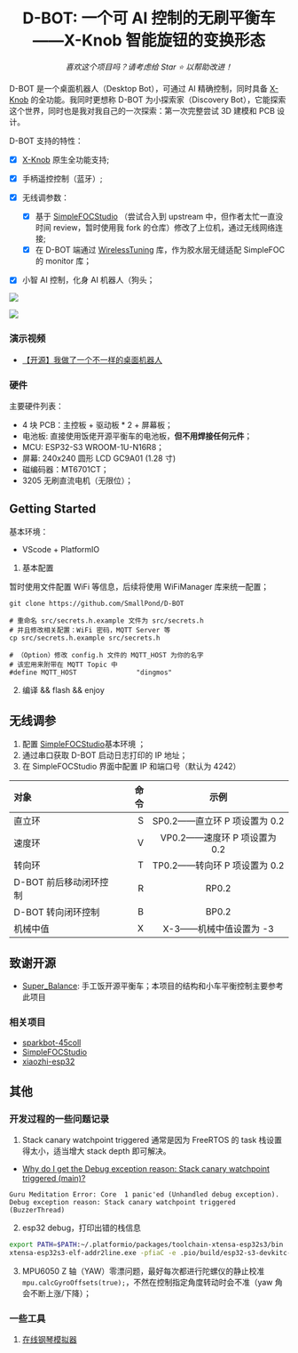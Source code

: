 <h1 align="center">D-BOT: 一个可 AI 控制的无刷平衡车——X-Knob 智能旋钮的变换形态</h1>
<div align="center">

<i>喜欢这个项目吗？请考虑给 Star ⭐️ 以帮助改进！</i>

</div>

D-BOT 是一个桌面机器人（Desktop Bot），可通过 AI 精确控制，同时具备 [X-Knob](https://github.com/SmallPond/X-Knob) 的全功能。我同时更想称 D-BOT 为小探索家（Discovery Bot），它能探索这个世界，同时也是我对我自己的一次探索：第一次完整尝试 3D 建模和 PCB 设计。

D-BOT 支持的特性：
- [x] [X-Knob](https://github.com/SmallPond/X-Knob) 原生全功能支持;
- [x] 手柄遥控控制（蓝牙）;
- [x] 无线调参数：
  - [x] 基于 [SimpleFOCStudio](https://github.com/SmallPond/SimpleFOCStudio) （尝试合入到 upstream 中，但作者太忙一直没时间 review，暂时使用我 fork 的仓库）修改了上位机，通过无线网络连接;
  - [x] 在 D-BOT 端通过 [WirelessTuning](https://github.com/SmallPond/WirelessTuning) 库，作为胶水层无缝适配 SimpleFOC 的 monitor 库；
- [x] 小智 AI 控制，化身 AI 机器人（狗头；


![](https://pic-mos-1255408269.cos.ap-guangzhou.myqcloud.com/D-BOT-1.jpg)

![](https://pic-mos-1255408269.cos.ap-guangzhou.myqcloud.com/D-BOT-2.jpg)

### 演示视频

- [【开源】我做了一个不一样的桌面机器人](https://www.bilibili.com/video/BV15FXpYoEGG/)

### 硬件

主要硬件列表：
- 4 块 PCB：主控板 + 驱动板 \* 2 + 屏幕板；
- 电池板: 直接使用饭佬开源平衡车的电池板，**但不用焊接任何元件**；
- MCU: ESP32-S3 WROOM-1U-N16R8；
- 屏幕: 240x240 圆形 LCD GC9A01 (1.28 寸)
- 磁编码器：MT6701CT；
- 3205 无刷直流电机（无限位）；


## Getting Started

基本环境：
- VScode + PlatformIO

1. 基本配置

暂时使用文件配置 WiFi 等信息，后续将使用 WiFiManager 库来统一配置；
```
git clone https://github.com/SmallPond/D-BOT

# 重命名 src/secrets.h.example 文件为 src/secrets.h
# 并且修改相关配置：WiFi 密码，MQTT Server 等
cp src/secrets.h.example src/secrets.h

# （Option）修改 config.h 文件的 MQTT_HOST 为你的名字
# 该宏用来附带在 MQTT Topic 中
#define MQTT_HOST               "dingmos"      
```

2. 编译 && flash && enjoy 

## 无线调参

1. 配置 [SimpleFOCStudio](https://github.com/SmallPond/SimpleFOCStudio)基本环境 ；
2. 通过串口获取 D-BOT 启动日志打印的 IP 地址；
3. 在 SimpleFOCStudio 界面中配置 IP 和端口号（默认为 4242）

| 对象 | 命令 | 示例 |
| :-----| ----: | :----: |
| 直立环 | S | SP0.2——直立环 P 项设置为 0.2 |
| 速度环 | V | VP0.2——速度环 P 项设置为 0.2 |
| 转向环 | T | TP0.2——转向环 P 项设置为 0.2 |
| D-BOT 前后移动闭环控制 | R | RP0.2|
| D-BOT 转向闭环控制 | B | BP0.2|
| 机械中值 | X | X-3——机械中值设置为 -3 |

## 致谢开源

- [Super_Balance](https://gitee.com/handmade-rice/Super_Balance): 手工饭开源平衡车；本项目的结构和小车平衡控制主要参考此项目

### 相关项目

- [sparkbot-45coll](https://gitee.com/coll45/sparkbot-45coll)
- [SimpleFOCStudio](https://github.com/JorgeMaker/SimpleFOCStudio)
- [xiaozhi-esp32](https://github.com/78/xiaozhi-esp32)
  

## 其他

### 开发过程的一些问题记录

1. Stack canary watchpoint triggered 通常是因为 FreeRTOS 的 task 栈设置得太小，适当增大 stack depth 即可解决。

- [Why do I get the Debug exception reason: Stack canary watchpoint triggered (main)?](https://stackoverflow.com/questions/56779459/why-do-i-get-the-debug-exception-reason-stack-canary-watchpoint-triggered-main)

```
Guru Meditation Error: Core  1 panic'ed (Unhandled debug exception). 
Debug exception reason: Stack canary watchpoint triggered (BuzzerThread)
```

2. esp32 debug，打印出错的栈信息

```bash
export PATH=$PATH:~/.platformio/packages/toolchain-xtensa-esp32s3/bin
xtensa-esp32s3-elf-addr2line.exe -pfiaC -e .pio/build/esp32-s3-devkitc-1/firmware.elf 0x42007e97
```

3. MPU6050 Z 轴（YAW）零漂问题，最好每次都进行陀螺仪的静止校准`mpu.calcGyroOffsets(true);`，不然在控制指定角度转动时会不准（yaw 角会不断上涨/下降）；
  
### 一些工具

1. [在线钢琴模拟器](https://www.xiwnn.com/piano/)